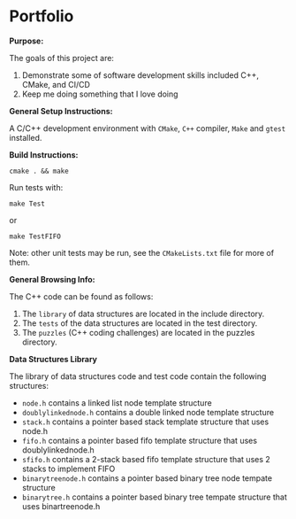 # Portfolio

**Purpose:**

The goals of this project are:

1. Demonstrate some of software development skills included C++, CMake, and CI/CD
2. Keep me doing something that I love doing

**General Setup Instructions:**

A C/C++ development environment with `CMake`, `C++` compiler, `Make` and `gtest` installed.

**Build Instructions:**

  `cmake . && make`

Run tests with:

  `make Test`

or 

  `make TestFIFO`

Note: other unit tests may be run, see the `CMakeLists.txt` file for more of them.

**General Browsing Info:**

The C++ code can be found as follows:

1. The `library` of data structures are located in the include directory.
2. The `tests` of the data structures are located in the test directory.
3. The `puzzles` (C++ coding challenges) are located in the puzzles directory.

**Data Structures Library**

The library of data structures code and test code contain the following structures:

- `node.h` contains a linked list node template structure
- `doublylinkednode.h` contains a double linked node template structure
- `stack.h` contains a pointer based stack template structure that uses node.h
- `fifo.h` contains a pointer based fifo template structure that uses doublylinkednode.h
- `sfifo.h` contains a 2-stack based fifo template structure that uses 2 stacks to implement FIFO
- `binarytreenode.h` contains a pointer based binary tree node tempate structure
- `binarytree.h` contains a pointer based binary tree tempate structure that uses binartreenode.h

